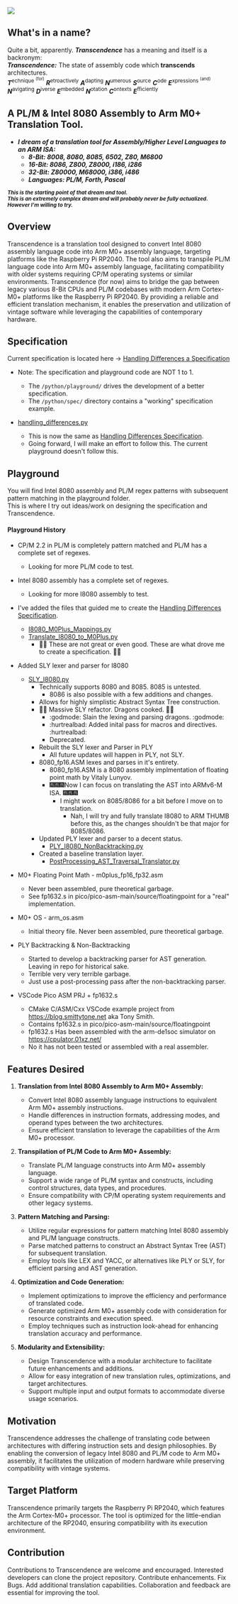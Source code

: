 ![](https://github.com/SaxonRah/Transcendence/blob/main/imgs/Transcendence.gif)
## What's in a name?
Quite a bit, apparently. ***Transcendence*** has a meaning and itself is a backronym:    
***Transcendence:*** The state of assembly code which **transcends** architectures.  
***T***<sup>echnique <sup>(for)</sup></sup> ***R***<sup>etroactively</sup> ***A***<sup>dapting</sup> ***N***<sup>umerous</sup> ***S***<sup>ource</sup> ***C***<sup>ode</sup> ***E***<sup>xpressions <sup>(and)</sup></sup> ***N***<sup>avigating</sup> ***D***<sup>iverse</sup> ***E***<sup>mbedded</sup> ***N***<sup>otation</sup> ***C***<sup>ontexts</sup> ***E***<sup>fficiently</sup>

## A PL/M & Intel 8080 Assembly to Arm M0+ Translation Tool.
- *__I dream of a translation tool for Assembly/Higher Level Languages to an ARM ISA:__*  
   - *__8-Bit: 8008, 8080, 8085, 6502, Z80, M6800__*  
   - *__16-Bit: 8086, Z800, Z8000, i186, i286__*  
   - *__32-Bit: Z80000, M68000, i386, i486__*
   - *__Languages: PL/M, Forth, Pascal__*

<sup>*__This is the starting point of that dream and tool.  
This is an extremely complex dream and will probably never be fully actualized.  
However I'm willing to try.__*</sup>

## Overview
Transcendence is a translation tool designed to convert Intel 8080 assembly language code into Arm M0+ assembly language, targeting platforms like the Raspberry Pi RP2040. The tool also aims to transpile PL/M language code into Arm M0+ assembly language, facilitating compatibility with older systems requiring CP/M operating systems or similar environments. Transcendence (for now) aims to bridge the gap between legacy various 8-Bit CPUs and PL/M codebases with modern Arm Cortex-M0+ platforms like the Raspberry Pi RP2040. By providing a reliable and efficient translation mechanism, it enables the preservation and utilization of vintage software while leveraging the capabilities of contemporary hardware.  

## Specification
Current specification is located here -> [Handling Differences a Specification](/specification/Handling_Differences_Specification.md)
- Note: The specification and playground code are NOT 1 to 1.
   - The `/python/playground/` drives the development of a better specification.
   - The `/python/spec/` directory contains a "working" specification example.

- [handling_differences.py](/python/spec/handling_differences.py)
   - This is now the same as [Handling Differences Specification](/specification/Handling_Differences_Specification.md).
   - Going forward, I will make an effort to follow this. The current playground doesn't follow this.

## Playground
You will find Intel 8080 assembly and PL/M regex patterns with subsequent pattern matching in the playground folder.  
This is where I try out ideas/work on designing the specification and Transcendence.
#### Playground History
- CP/M 2.2 in PL/M is completely pattern matched and PL/M has a complete set of regexes.
   - Looking for more PL/M code to test.
- Intel 8080 assembly has a complete set of regexes.
   - Looking for more I8080 assembly to test.
- I've added the files that guided me to create the [Handling Differences Specification](/specification/Handling_Differences_Specification.md).
   - [I8080_M0Plus_Mappings.py](/python/playground/maps/I8080_M0Plus_Mappings.py)
   - [Translate_I8080_to_M0Plus.py](/python/playground/Translate_I8080_to_M0Plus.py)
      - 🐲🐉 These are not great or even good. These are what drove me to create a specification. 🐉🐲
- Added SLY lexer and parser for I8080
   - [SLY_I8080.py](/python/playground/SLY_I8080.py)
      - Technically supports 8080 and 8085. 8085 is untested.
         - 8086 is also possible with a few additions and changes.
      - Allows for highly simplistic Abstract Syntax Tree construction.
      - 🍖🍴 Massive SLY refactor. Dragons cooked. 🍴🍖
         - :godmode: Slain the lexing and parsing dragons. :godmode:
         - :hurtrealbad: Added inital pass for macros and directives. :hurtrealbad:
         - Deprecated.
      - Rebuilt the SLY lexer and Parser in PLY
         - All future updates will happen in PLY, not SLY. 
      - 8080_fp16.ASM lexes and parses in it's entirety.
         - 8080_fp16.ASM is a 8080 assembly implmentation of floating point math by Vitaly Lunyov.
         - 🎆🎆🎆Now I can focus on translating the AST into ARMv6-M ISA. 🎆🎆🎆
            - I might work on 8085/8086 for a bit before I move on to translation.
               - Nah, I will try and fully translate I8080 to ARM THUMB before this, as the changes shouldn't be that major for 8085/8086.
      - Updated PLY lexer and parser to a decent status.
         - [PLY_I8080_NonBacktracking.py](/python/playground/PLY_I8080_NonBacktracking.py)
      - Created a baseline translation layer.
         - [PostProcessing_AST_Traversal_Translator.py](/python/playground/PostProcessing_AST_Traversal_Translator.py)

- M0+ Floating Point Math - m0plus_fp16_fp32.asm
   - Never been assembled, pure theoretical garbage.
   - See fp1632.s in pico/pico-asm-main/source/floatingpoint for a "real" implementation.

- M0+ OS - arm_os.asm
   - Initial theory file. Never been assembled, pure theoretical garbage.

- PLY Backtracking & Non-Backtracking
   - Started to develop a backtracking parser for AST generation. Leaving in repo for historical sake.
   - Terrible very very terrible garbage.
   - Just use a post-processing pass after the non-backtracking parser.

- VSCode Pico ASM PRJ + fp1632.s
   - CMake C/ASM/Cxx VSCode example project from https://blog.smittytone.net aka Tony Smith.
   - Contains fp1632.s in pico/pico-asm-main/source/floatingpoint
   - fp1632.s Has been assembled with the arm-de1soc simulator on https://cpulator.01xz.net/
   - No it has not been tested or assembled with a real assembler.

## Features Desired
1. **Translation from Intel 8080 Assembly to Arm M0+ Assembly:**
   - Convert Intel 8080 assembly language instructions to equivalent Arm M0+ assembly instructions.
   - Handle differences in instruction formats, addressing modes, and operand types between the two architectures.
   - Ensure efficient translation to leverage the capabilities of the Arm M0+ processor.
   
2. **Transpilation of PL/M Code to Arm M0+ Assembly:**
   - Translate PL/M language constructs into Arm M0+ assembly language.
   - Support a wide range of PL/M syntax and constructs, including control structures, data types, and procedures.
   - Ensure compatibility with CP/M operating system requirements and other legacy systems.

3. **Pattern Matching and Parsing:**
   - Utilize regular expressions for pattern matching Intel 8080 assembly and PL/M language constructs.
   - Parse matched patterns to construct an Abstract Syntax Tree (AST) for subsequent translation.
   - Employ tools like LEX and YACC, or alternatives like PLY or SLY, for efficient parsing and AST generation.

4. **Optimization and Code Generation:**
   - Implement optimizations to improve the efficiency and performance of translated code.
   - Generate optimized Arm M0+ assembly code with consideration for resource constraints and execution speed.
   - Employ techniques such as instruction look-ahead for enhancing translation accuracy and performance.

5. **Modularity and Extensibility:**
   - Design Transcendence with a modular architecture to facilitate future enhancements and additions.
   - Allow for easy integration of new translation rules, optimizations, and target architectures.
   - Support multiple input and output formats to accommodate diverse usage scenarios.

## Motivation
Transcendence addresses the challenge of translating code between architectures with differing instruction sets and design philosophies. By enabling the conversion of legacy Intel 8080 and PL/M code to Arm M0+ assembly, it facilitates the utilization of modern hardware while preserving compatibility with vintage systems.

## Target Platform
Transcendence primarily targets the Raspberry Pi RP2040, which features the Arm Cortex-M0+ processor. The tool is optimized for the little-endian architecture of the RP2040, ensuring compatibility with its execution environment.

## Contribution
Contributions to Transcendence are welcome and encouraged. Interested developers can clone the project repository. Contribute enhancements. Fix Bugs. Add additional translation capabilities. Collaboration and feedback are essential for improving the tool.
